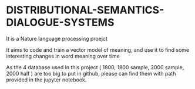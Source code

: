 # DISTRIBUTIONAL-SEMANTICS-DIALOGUE-SYSTEMS
It is a Nature language processing proejct

It aims to code and train a vector model of meaning, and use it to find some interesting changes in word meaning over time

As the 4 database used in this project ( 1800, 1800 sample, 2000 sample, 2000 half ) are too big to put in github, please can find them with path provided in the jupyter notebook.
